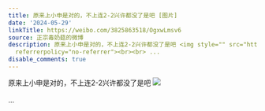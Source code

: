 ```yaml
---
title: 原来上小申是对的，不上连2-2兴许都没了是吧 [图片]
date: '2024-05-29'
linkTitle: https://weibo.com/3825863518/OgxwLmsv6
source: 正宗毒奶菇的微博
description: 原来上小申是对的，不上连2-2兴许都没了是吧 <img style="" src="https://tvax2.sinaimg.cn/large/e40a0b5egy1hq6ind1qxdj209b04zq4u.jpg"
  referrerpolicy="no-referrer"><br><br> ...
disable_comments: true
---
```

原来上小申是对的，不上连2-2兴许都没了是吧 <img style="" src="https://tvax2.sinaimg.cn/large/e40a0b5egy1hq6ind1qxdj209b04zq4u.jpg" referrerpolicy="no-referrer"><br><br> ...